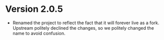 # Version 2.0.5

* Renamed the project to reflect the fact that it will forever live as a fork. Upstream politely declined the changes, so we politely changed the name to avoid confusion.
